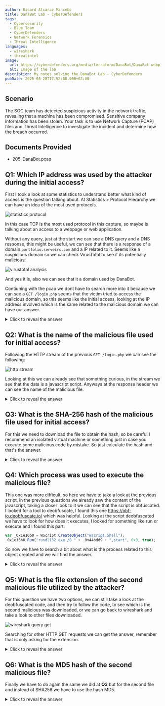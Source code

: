 ```yaml
---
author: Ricard Alcaraz Mancebo
title: DanaBot Lab - CyberDefenders
tags:
  - Cybersecurity
  - Blue Team
  - CyberDefenders
  - Network Forensics
  - Threat Intelligence
languages:
  - wireshark
  - threatintel
image:
  url: https://cyberdefenders.org/media/terraform/DanaBot/DanaBot.webp
  alt: image of the lab
description: My notes solving the DanaBot Lab - CyberDefenders
pubDate: 2025-08-28T17:52:00.000+02:00
---
```

## Scenario
The SOC team has detected suspicious activity in the network traffic, revealing that a machine has been compromised. Sensitive company information has been stolen. Your task is to use Network Capture (PCAP) files and Threat Intelligence to investigate the incident and determine how the breach occurred.

## Documents Provided
- 205-DanaBot.pcap

## Q1: Which IP address was used by the attacker during the initial access?

First I took a look at some statistics to understand better what kind of access is the question talking about. At Statistics > Protocol Hierarchy we can have an idea of the most used protocols.

![statistics protocol](/images/danabot/q1-1.webp)

In this case TCP is the most used protocol in this capture, so maybe is talking about an access to a webpage or web application.

Without any query, just at the start we can see a DNS query and a DNS response, this might be useful, we can see that there is a response of a domain `portfolio.serveirc.com` and a IP related to it. Seems like a suspicious domain so we can check VirusTotal to see if its potentially malicious:

![virustotal analysis](/images/danabot/q1-2.webp)

And yes it is, also we can see that it a domain used by DanaBot.

Contiuning with the pcap we dont have to search more into it because we can see a `GET /login.php` seems that the victim tried to access the malicious domain, so this seems like the initial access, looking at the IP address involved which is the same related to the malicious domain we can have our answer.

<details>
  <summary>Click to reveal the answer</summary>
  <div>
    62.173.142.148
  </div>
</details>

## Q2: What is the name of the malicious file used for initial access?

Following the HTTP stream of the previous `GET /login.php` we can see the following:

![http stream](/images/danabot/q2.webp)

Looking at this we can already see that something curious, in the stream we see that the data is a javascript script. Anyways at the response header we can see the name of the malicious file.


<details>
  <summary>Click to reveal the answer</summary>
  <div>
    allegato_708.js
  </div>
</details>

## Q3: What is the SHA-256 hash of the malicious file used for initial access?

For this we need to download the file to obtain the hash, so be careful I recommend an isolated virtual machine or something just in case you execute some malicious code by mistake. So just calculate the hash and that's the answer.

<details>
  <summary>Click to reveal the answer</summary>
  <div>
    847b4ad90b1daba2d9117a8e05776f3f902dda593fb1252289538acf476c4268
  </div>
</details>

## Q4: Which process was used to execute the malicious file?

This one was more difficult, so here we have to take a look at the previous script, in the previous questions we already saw the content of the javascript, taking a closer look to it we can see that the script is obfuscated. I looked for a tool to deobfuscate, I found this one https://obf-io.deobfuscate.io/ which was helpful. 
Looking at the script deobfuscated we have to look for how does it executes, I looked for something like run or execute and I found this part:
```javascript
var _0x1e16b0 = WScript.CreateObject("Wscript.Shell");
_0x1e16b0.Run("rundll32.exe /B " + _0x44bdd9 + ",start", 0x0, true);
```
So now we have to search a bit about what is the process related to this object created and we will find the answer.

<details>
  <summary>Click to reveal the answer</summary>
  <div>
    wscript.exe
  </div>
</details>


## Q5: What is the file extension of the second malicious file utilized by the attacker?

For this question we have two options, we can still take a look at the deobfuscated code, and then try to follow the code, to see which is the second malicious was downloaded, or we can go back to wireshark and take a look to other files downloaded.

![wireshark query get](/images/danabot/q5.webp)

Searching for other HTTP GET requests we can get the answer, remember that is only asking for the extension.


<details>
  <summary>Click to reveal the answer</summary>
  <div>
    .dll
  </div>
</details>


## Q6: What is the MD5 hash of the second malicious file?

Finally we have to do again the same we did at **Q3** but for the second file and instead of SHA256 we have to use the hash MD5.


<details>
  <summary>Click to reveal the answer</summary>
  <div>
    e758e07113016aca55d9eda2b0ffeebe
  </div>
</details>
